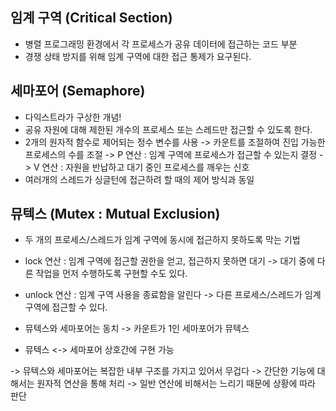 ## 임계 구역 (Critical Section)
- 병렬 프로그래밍 환경에서 각 프로세스가 공유 데이터에 접근하는 코드 부분
- 경쟁 상태 방지를 위해 임계 구역에 대한 접근 통제가 요구된다.


## 세마포어 (Semaphore)
- 다익스트라가 구상한 개념!
- 공유 자원에 대해 제한된 개수의 프로세스 또는 스레드만 접근할 수 있도록 한다.
- 2개의 원자적 함수로 제어되는 정수 변수를 사용 -> 카운트를 조절하여 진입 가능한 프로세스의 수를 조절
-> P 연산 : 임계 구역에 프로세스가 접근할 수 있는지 결정
-> V 연산 : 자원을 반납하고 대기 중인 프로세스를 깨우는 신호
- 여러개의 스레드가 싱글턴에 접근하려 할 때의 제어 방식과 동일


## 뮤텍스 (Mutex : Mutual Exclusion)
- 두 개의 프로세스/스레드가 임계 구역에 동시에 접근하지 못하도록 막는 기법
- lock 연산 : 임계 구역에 접근할 권한을 얻고, 접근하지 못하면 대기 -> 대기 중에 다른 작업을 먼저 수행하도록 구현할 수도 있다.
- unlock 연산 : 임계 구역 사용을 종료함을 알린다 -> 다른 프로세스/스레드가 임계 구역에 접근할 수 있다.

- 뮤텍스와 세마포어는 동치 -> 카운트가 1인 세마포어가 뮤텍스
- 뮤텍스 <-> 세마포어 상호간에 구현 가능


-> 뮤텍스와 세마포어는 복잡한 내부 구조를 가지고 있어서 무겁다
-> 간단한 기능에 대해서는 원자적 연산을 통해 처리
-> 일반 연산에 비해서는 느리기 때문에 상황에 따라 판단
